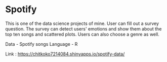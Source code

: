 # Spotify

This is one of the data science projects of mine. User can fill out a survey question. The survey can detect users' emotions and show them about the top ten songs and scattered plots. Users can also choose a genre as well.

Data - Spotify songs
Language - R

Link : https://chitkoko7214084.shinyapps.io/spotify-data/
